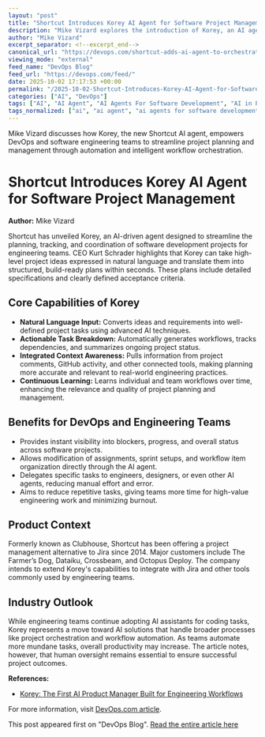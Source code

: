 ```yaml
---
layout: "post"
title: "Shortcut Introduces Korey AI Agent for Software Project Management"
description: "Mike Vizard explores the introduction of Korey, an AI agent developed by Shortcut to orchestrate software development projects. Korey automates project planning, tracking, and workflow orchestration by converting natural language ideas into actionable tasks and providing real-time project insights for DevOps and engineering teams."
author: "Mike Vizard"
excerpt_separator: <!--excerpt_end-->
canonical_url: "https://devops.com/shortcut-adds-ai-agent-to-orchestrate-management-of-software-development-projects/"
viewing_mode: "external"
feed_name: "DevOps Blog"
feed_url: "https://devops.com/feed/"
date: 2025-10-02 17:17:53 +00:00
permalink: "/2025-10-02-Shortcut-Introduces-Korey-AI-Agent-for-Software-Project-Management.html"
categories: ["AI", "DevOps"]
tags: ["AI", "AI Agent", "AI Agents For Software Development", "AI in Project Tracking", "AI Powered Product Management", "AI Project Management", "Automation", "Business Of DevOps", "DevOps", "DevOps Automation", "Engineering Productivity", "Engineering Workflows", "Jira Alternative", "Korey", "Natural Language Processing", "Natural Language To Project Plans", "Posts", "Product Management", "Project Management", "Shortcut", "Social Facebook", "Social LinkedIn", "Social X", "Software Engineering", "Software Engineering Productivity", "Task Tracking", "Workflow Orchestration"]
tags_normalized: ["ai", "ai agent", "ai agents for software development", "ai in project tracking", "ai powered product management", "ai project management", "automation", "business of devops", "devops", "devops automation", "engineering productivity", "engineering workflows", "jira alternative", "korey", "natural language processing", "natural language to project plans", "posts", "product management", "project management", "shortcut", "social facebook", "social linkedin", "social x", "software engineering", "software engineering productivity", "task tracking", "workflow orchestration"]
---
```


Mike Vizard discusses how Korey, the new Shortcut AI agent, empowers DevOps and software engineering teams to streamline project planning and management through automation and intelligent workflow orchestration.<!--excerpt_end-->

# Shortcut Introduces Korey AI Agent for Software Project Management

**Author:** Mike Vizard

Shortcut has unveiled Korey, an AI-driven agent designed to streamline the planning, tracking, and coordination of software development projects for engineering teams. CEO Kurt Schrader highlights that Korey can take high-level project ideas expressed in natural language and translate them into structured, build-ready plans within seconds. These plans include detailed specifications and clearly defined acceptance criteria.

## Core Capabilities of Korey

- **Natural Language Input:** Converts ideas and requirements into well-defined project tasks using advanced AI techniques.
- **Actionable Task Breakdown:** Automatically generates workflows, tracks dependencies, and summarizes ongoing project status.
- **Integrated Context Awareness:** Pulls information from project comments, GitHub activity, and other connected tools, making planning more accurate and relevant to real-world engineering practices.
- **Continuous Learning:** Learns individual and team workflows over time, enhancing the relevance and quality of project planning and management.

## Benefits for DevOps and Engineering Teams

- Provides instant visibility into blockers, progress, and overall status across software projects.
- Allows modification of assignments, sprint setups, and workflow item organization directly through the AI agent.
- Delegates specific tasks to engineers, designers, or even other AI agents, reducing manual effort and error.
- Aims to reduce repetitive tasks, giving teams more time for high-value engineering work and minimizing burnout.

## Product Context

Formerly known as Clubhouse, Shortcut has been offering a project management alternative to Jira since 2014. Major customers include The Farmer’s Dog, Dataiku, Crossbeam, and Octopus Deploy. The company intends to extend Korey's capabilities to integrate with Jira and other tools commonly used by engineering teams.

## Industry Outlook

While engineering teams continue adopting AI assistants for coding tasks, Korey represents a move toward AI solutions that handle broader processes like project orchestration and workflow automation. As teams automate more mundane tasks, overall productivity may increase. The article notes, however, that human oversight remains essential to ensure successful project outcomes.

**References:**  

- [Korey: The First AI Product Manager Built for Engineering Workflows](https://www.globenewswire.com/news-release/2025/09/30/3158845/0/en/Shortcut-Ushers-in-A-New-Era-of-Product-Development-with-Korey-the-First-AI-Product-Manager-Built-for-Engineering-Workflows.html)  

For more information, visit [DevOps.com article](https://devops.com/shortcut-adds-ai-agent-to-orchestrate-management-of-software-development-projects/).

This post appeared first on "DevOps Blog". [Read the entire article here](https://devops.com/shortcut-adds-ai-agent-to-orchestrate-management-of-software-development-projects/)
